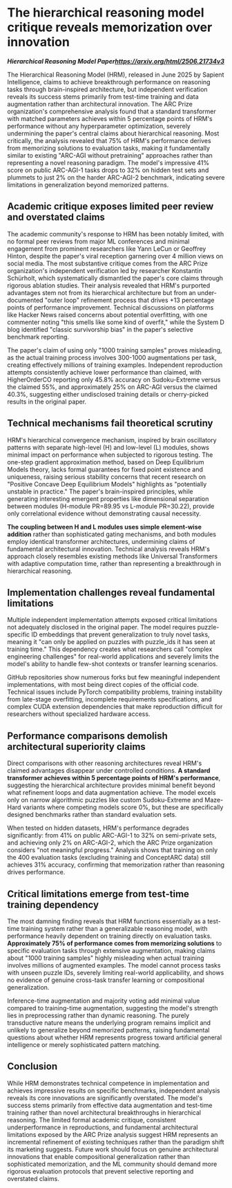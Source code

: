 # The hierarchical reasoning model critique reveals memorization over innovation

***Hierarchical Reasoning Model Paper<https://arxiv.org/html/2506.21734v3>***

The Hierarchical Reasoning Model (HRM), released in June 2025 by Sapient Intelligence, claims to achieve breakthrough performance on reasoning tasks through brain-inspired architecture, but independent verification reveals its success stems primarily from test-time training and data augmentation rather than architectural innovation. The ARC Prize organization's comprehensive analysis found that a standard transformer with matched parameters achieves within 5 percentage points of HRM's performance without any hyperparameter optimization, severely undermining the paper's central claims about hierarchical reasoning. Most critically, the analysis revealed that 75% of HRM's performance derives from memorizing solutions to evaluation tasks, making it fundamentally similar to existing "ARC-AGI without pretraining" approaches rather than representing a novel reasoning paradigm. The model's impressive 41% score on public ARC-AGI-1 tasks drops to 32% on hidden test sets and plummets to just 2% on the harder ARC-AGI-2 benchmark, indicating severe limitations in generalization beyond memorized patterns.

## Academic critique exposes limited peer review and overstated claims

The academic community's response to HRM has been notably limited, with no formal peer reviews from major ML conferences and minimal engagement from prominent researchers like Yann LeCun or Geoffrey Hinton, despite the paper's viral reception garnering over 4 million views on social media. The most substantive critique comes from the ARC Prize organization's independent verification led by researcher Konstantin Schürholt, which systematically dismantled the paper's core claims through rigorous ablation studies. Their analysis revealed that HRM's purported advantages stem not from its hierarchical architecture but from an under-documented "outer loop" refinement process that drives +13 percentage points of performance improvement. Technical discussions on platforms like Hacker News raised concerns about potential overfitting, with one commenter noting "this smells like some kind of overfit," while the System D blog identified "classic survivorship bias" in the paper's selective benchmark reporting.

The paper's claim of using only "1000 training samples" proves misleading, as the actual training process involves 300-1000 augmentations per task, creating effectively millions of training examples. Independent reproduction attempts consistently achieve lower performance than claimed, with HigherOrderCO reporting only 45.8% accuracy on Sudoku-Extreme versus the claimed 55%, and approximately 25% on ARC-AGI versus the claimed 40.3%, suggesting either undisclosed training details or cherry-picked results in the original paper.

## Technical mechanisms fail theoretical scrutiny

HRM's hierarchical convergence mechanism, inspired by brain oscillatory patterns with separate high-level (H) and low-level (L) modules, shows minimal impact on performance when subjected to rigorous testing. The one-step gradient approximation method, based on Deep Equilibrium Models theory, lacks formal guarantees for fixed point existence and uniqueness, raising serious stability concerns that recent research on "Positive Concave Deep Equilibrium Models" highlights as "potentially unstable in practice." The paper's brain-inspired principles, while generating interesting emergent properties like dimensional separation between modules (H-module PR=89.95 vs L-module PR=30.22), provide only correlational evidence without demonstrating causal necessity.

**The coupling between H and L modules uses simple element-wise addition** rather than sophisticated gating mechanisms, and both modules employ identical transformer architectures, undermining claims of fundamental architectural innovation. Technical analysis reveals HRM's approach closely resembles existing methods like Universal Transformers with adaptive computation time, rather than representing a breakthrough in hierarchical reasoning.

## Implementation challenges reveal fundamental limitations

Multiple independent implementation attempts exposed critical limitations not adequately disclosed in the original paper. The model requires puzzle-specific ID embeddings that prevent generalization to truly novel tasks, meaning it "can only be applied on puzzles with puzzle_ids it has seen at training time." This dependency creates what researchers call "complex engineering challenges" for real-world applications and severely limits the model's ability to handle few-shot contexts or transfer learning scenarios.

GitHub repositories show numerous forks but few meaningful independent implementations, with most being direct copies of the official code. Technical issues include PyTorch compatibility problems, training instability from late-stage overfitting, incomplete requirements specifications, and complex CUDA extension dependencies that make reproduction difficult for researchers without specialized hardware access.

## Performance comparisons demolish architectural superiority claims

Direct comparisons with other reasoning architectures reveal HRM's claimed advantages disappear under controlled conditions. **A standard transformer achieves within 5 percentage points of HRM's performance**, suggesting the hierarchical architecture provides minimal benefit beyond what refinement loops and data augmentation achieve. The model excels only on narrow algorithmic puzzles like custom Sudoku-Extreme and Maze-Hard variants where competing models score 0%, but these are specifically designed benchmarks rather than standard evaluation sets.

When tested on hidden datasets, HRM's performance degrades significantly: from 41% on public ARC-AGI-1 to 32% on semi-private sets, and achieving only 2% on ARC-AGI-2, which the ARC Prize organization considers "not meaningful progress." Analysis shows that training on only the 400 evaluation tasks (excluding training and ConceptARC data) still achieves 31% accuracy, confirming that memorization rather than reasoning drives performance.

## Critical limitations emerge from test-time training dependency

The most damning finding reveals that HRM functions essentially as a test-time training system rather than a generalizable reasoning model, with performance heavily dependent on training directly on evaluation tasks. **Approximately 75% of performance comes from memorizing solutions** to specific evaluation tasks through extensive augmentation, making claims about "1000 training samples" highly misleading when actual training involves millions of augmented examples. The model cannot process tasks with unseen puzzle IDs, severely limiting real-world applicability, and shows no evidence of genuine cross-task transfer learning or compositional generalization.

Inference-time augmentation and majority voting add minimal value compared to training-time augmentation, suggesting the model's strength lies in preprocessing rather than dynamic reasoning. The purely transductive nature means the underlying program remains implicit and unlikely to generalize beyond memorized patterns, raising fundamental questions about whether HRM represents progress toward artificial general intelligence or merely sophisticated pattern matching.

## Conclusion

While HRM demonstrates technical competence in implementation and achieves impressive results on specific benchmarks, independent analysis reveals its core innovations are significantly overstated. The model's success stems primarily from effective data augmentation and test-time training rather than novel architectural breakthroughs in hierarchical reasoning. The limited formal academic critique, consistent underperformance in reproductions, and fundamental architectural limitations exposed by the ARC Prize analysis suggest HRM represents an incremental refinement of existing techniques rather than the paradigm shift its marketing suggests. Future work should focus on genuine architectural innovations that enable compositional generalization rather than sophisticated memorization, and the ML community should demand more rigorous evaluation protocols that prevent selective reporting and overstated claims.